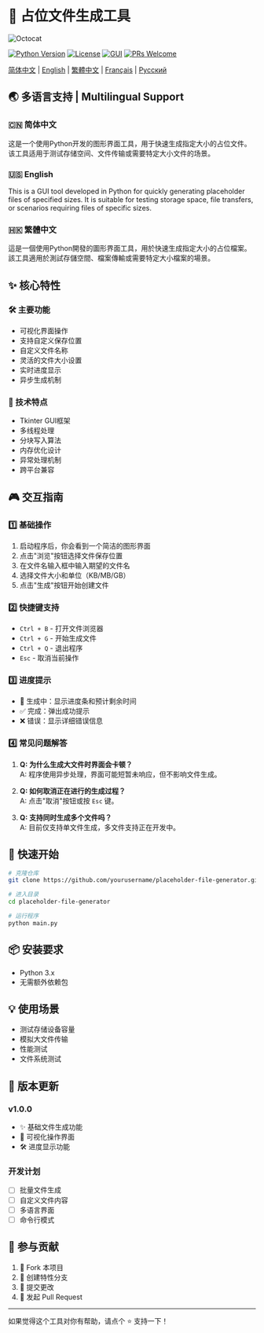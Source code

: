 # 🚀 占位文件生成工具

![Octocat](https://github.com/fluidicon.png)

[![Python Version](https://img.shields.io/badge/Python-3.x-blue.svg)](https://www.python.org/)
[![License](https://img.shields.io/badge/License-MIT-yellow.svg)](https://opensource.org/licenses/MIT)
[![GUI](https://img.shields.io/badge/GUI-tkinter-green.svg)](https://docs.python.org/3/library/tkinter.html)
[![PRs Welcome](https://img.shields.io/badge/PRs-welcome-brightgreen.svg)](http://makeapullrequest.com)

[简体中文](README.md) | [English](README_EN.md) | [繁體中文](README_TW.md) | [Français](README_FR.md) | [Русский](README_RU.md)

## 🌏 多语言支持 | Multilingual Support

### 🇨🇳 简体中文
这是一个使用Python开发的图形界面工具，用于快速生成指定大小的占位文件。该工具适用于测试存储空间、文件传输或需要特定大小文件的场景。

### 🇺🇸 English
This is a GUI tool developed in Python for quickly generating placeholder files of specified sizes. It is suitable for testing storage space, file transfers, or scenarios requiring files of specific sizes.

### 🇭🇰 繁體中文
這是一個使用Python開發的圖形界面工具，用於快速生成指定大小的占位檔案。該工具適用於測試存儲空間、檔案傳輸或需要特定大小檔案的場景。

## ✨ 核心特性

### 🛠️ 主要功能
- 可视化界面操作
- 支持自定义保存位置
- 自定义文件名称
- 灵活的文件大小设置
- 实时进度显示
- 异步生成机制

### 🎯 技术特点
- Tkinter GUI框架
- 多线程处理
- 分块写入算法
- 内存优化设计
- 异常处理机制
- 跨平台兼容

## 🎮 交互指南

### 1️⃣ 基础操作
1. 启动程序后，你会看到一个简洁的图形界面
2. 点击"浏览"按钮选择文件保存位置
3. 在文件名输入框中输入期望的文件名
4. 选择文件大小和单位（KB/MB/GB）
5. 点击"生成"按钮开始创建文件

### 2️⃣ 快捷键支持
- `Ctrl + B` - 打开文件浏览器
- `Ctrl + G` - 开始生成文件
- `Ctrl + Q` - 退出程序
- `Esc` - 取消当前操作

### 3️⃣ 进度提示
- 🔄 生成中：显示进度条和预计剩余时间
- ✅ 完成：弹出成功提示
- ❌ 错误：显示详细错误信息

### 4️⃣ 常见问题解答
1. **Q: 为什么生成大文件时界面会卡顿？**  
   A: 程序使用异步处理，界面可能短暂未响应，但不影响文件生成。

2. **Q: 如何取消正在进行的生成过程？**  
   A: 点击"取消"按钮或按 `Esc` 键。

3. **Q: 支持同时生成多个文件吗？**  
   A: 目前仅支持单文件生成，多文件支持正在开发中。

## 🚀 快速开始

```bash
# 克隆仓库
git clone https://github.com/yourusername/placeholder-file-generator.git

# 进入目录
cd placeholder-file-generator

# 运行程序
python main.py
```

## 📦 安装要求

- Python 3.x
- 无需额外依赖包

## 💡 使用场景

- 测试存储设备容量
- 模拟大文件传输
- 性能测试
- 文件系统测试

## 🔄 版本更新

### v1.0.0
- ✨ 基础文件生成功能
- 🎯 可视化操作界面
- 🛠️ 进度显示功能

### 开发计划
- [ ] 批量文件生成
- [ ] 自定义文件内容
- [ ] 多语言界面
- [ ] 命令行模式

## 🤝 参与贡献

1. 🍴 Fork 本项目
2. 🔧 创建特性分支
3. 📝 提交更改
4. 🔀 发起 Pull Request

---

如果觉得这个工具对你有帮助，请点个 ⭐️ 支持一下！